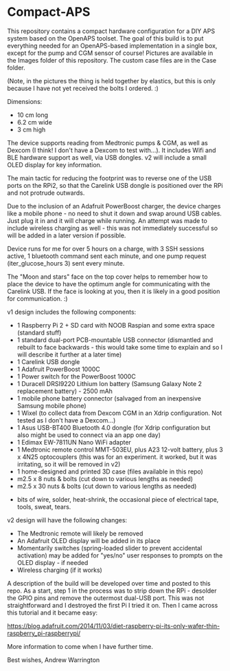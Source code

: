 # Compact-APS

This repository contains a compact hardware configuration for a DIY APS system based on the OpenAPS toolset. The goal of this build is to put everything needed for an OpenAPS-based implementation in a single box, except for the pump and CGM sensor of course! Pictures are available in the Images folder of this repository. The custom case files are in the Case folder.

(Note, in the pictures the thing is held together by elastics, but this is only because I have not yet received the bolts I ordered. :)

Dimensions:
- 10 cm long
- 6.2 cm wide
- 3 cm high

The device supports reading from Medtronic pumps & CGM, as well as Dexcom (I think! I don't have a Dexcom to test with...). It includes Wifi and BLE hardware support as well, via USB dongles. v2 will include a small OLED display for key information.

The main tactic for reducing the footprint was to reverse one of the USB ports on the RPi2, so that the Carelink USB dongle is positioned over the RPi and not protrude outwards.

Due to the inclusion of an Adafruit PowerBoost charger, the device charges like a mobile phone - no need to shut it down and swap around USB cables. Just plug it in and it will charge while running. An attempt was made to include wireless charging as well - this was not immediately successful so will be added in a later version if possible.

Device runs for me for over 5 hours on a charge, with 3 SSH sessions active, 1 bluetooth command sent each minute, and one pump request (iter_glucose_hours 3) sent every minute.

The "Moon and stars" face on the top cover helps to remember how to place the device to have the optimum angle for communicating with the Carelink USB. If the face is looking at you, then it is likely in a good position for communication. :)

v1 design includes the following components:

- 1 Raspberry Pi 2 + SD card with NOOB Raspian and some extra space (standard stuff)
- 1 standard dual-port PCB-mountable USB connector (dismantled and rebuilt to face backwards - this would take some time to explain and so I will describe it further at a later time)
- 1 Carelink USB dongle
- 1 Adafruit PowerBoost 1000C
- 1 Power switch for the PowerBoost 1000C
- 1 Duracell DRSI9220 Lithium Ion battery (Samsung Galaxy Note 2 replacement battery) - 2500 mAh
- 1 mobile phone battery connector (salvaged from an inexpensive Samsung mobile phone)
- 1 Wixel (to collect data from Dexcom CGM in an Xdrip configuration. Not tested as I don't have a Dexcom...)
- 1 Asus USB-BT400 Bluetooth 4.0 dongle (for Xdrip configuration but also might be used to connect via an app one day)
- 1 Edimax EW-7811UN Nano WiFi adapter
- 1 Medtronic remote control MMT-503EU, plus A23 12-volt battery, plus 3 x 4N25 optocouplers (this was for an experiment. it worked, but it was irritating, so it will be removed in v2)
- 1 home-designed and printed 3D case (files available in this repo)
- m2.5 x 8 nuts & bolts (cut down to various lengths as needed)
- m2.5 x 30 nuts & bolts (cut down to various lengths as needed)

+ bits of wire, solder, heat-shrink, the occasional piece of electrical tape, tools, sweat, tears.

v2 design will have the following changes:

- The Medtronic remote will likely be removed
- An Adafruit OLED display will be added in its place
- Momentarily switches (spring-loaded slider to prevent accidental activation) may be added for "yes/no" user responses to prompts on the OLED display - if needed
- Wireless charging (if it works) 

A description of the build will be developed over time and posted to this repo. As a start, step 1 in the process was to strip down the RPi - desolder the GPIO pins and remove the outermost dual-USB port. This was not straightforward and I destroyed the first Pi I tried it on. Then I came across this tutorial and it became easy:

https://blog.adafruit.com/2014/11/03/diet-raspberry-pi-its-only-wafer-thin-raspberry_pi-raspberrypi/

More information to come when I have further time.

Best wishes, Andrew Warrington

